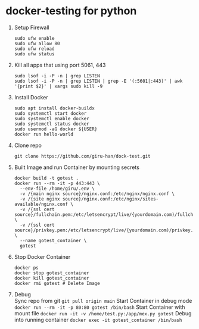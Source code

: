 # docker-testing for python

1. Setup Firewall
   ```
   sudo ufw enable
   sudo ufw allow 80
   sudo ufw reload
   sudo ufw status
   ```

2. Kill all apps that using port 5061, 443
   ```
   sudo lsof -i -P -n | grep LISTEN
   sudo lsof -i -P -n | grep LISTEN | grep -E '(:5601|:443)' | awk '{print $2}' | xargs sudo kill -9
   ```

3. Install Docker
   ```
   sudo apt install docker-buildx
   sudo systemctl start docker
   sudo systemctl enable docker
   sudo systemctl status docker
   sudo usermod -aG docker ${USER}
   docker run hello-world
   ```

4. Clone repo
   ```
   git clone https://github.com/giru-han/dock-test.git
   ```

5. Built Image and run Container by mounting secrets
   ```
   docker build -t gotest .
   docker run --rm -it -p 443:443 \
     --env-file /home/giru/.env \
     -v /{main nginx source}/nginx.conf:/etc/nginx/nginx.conf \
     -v /{site nginx source}/nginx.conf:/etc/nginx/sites-available/nginx.conf \
     -v /{ssl cert source}/fullchain.pem:/etc/letsencrypt/live/{yourdomain.com)/fullchain.pem \
     -v /{ssl cert source}/privkey.pem:/etc/letsencrypt/live/{yourdomain.com)/privkey.pem \
     --name gotest_container \
     gotest
   ```

6. Stop Docker Container
   ```
   docker ps
   docker stop gotest_container
   docker kill gotest_container
   docker rmi gotest # Delete Image
   ```

6. Debug   
   Sync repo from git
      `git pull origin main`
   Start Container in debug mode
      `docker run --rm -it -p 80:80 gotest /bin/bash`
   Start Container with mount file
      `docker run -it -v /home/test.py:/app/mex.py gotest`
   Debug into running container
      `docker exec -it gotest_container /bin/bash`
   
   
